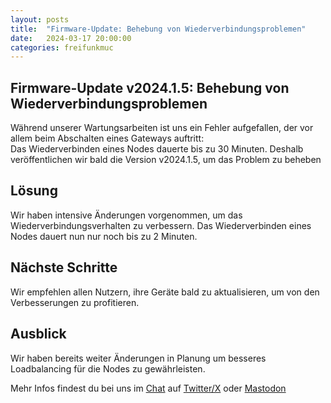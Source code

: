 ```yaml
---
layout: posts
title:  "Firmware-Update: Behebung von Wiederverbindungsproblemen"
date:   2024-03-17 20:00:00
categories: freifunkmuc
---
```


## Firmware-Update v2024.1.5: Behebung von Wiederverbindungsproblemen

Während unserer Wartungsarbeiten ist uns ein Fehler aufgefallen, der vor allem beim Abschalten eines Gateways auftritt:  
Das Wiederverbinden eines Nodes dauerte bis zu 30 Minuten.
Deshalb veröffentlichen wir bald die Version v2024.1.5, um das Problem zu beheben

## Lösung

Wir haben intensive Änderungen vorgenommen, um das Wiederverbindungsverhalten zu verbessern. 
Das Wiederverbinden eines Nodes dauert nun nur noch bis zu 2 Minuten.

## Nächste Schritte

Wir empfehlen allen Nutzern, ihre Geräte bald zu aktualisieren, um von den Verbesserungen zu profitieren.

## Ausblick

Wir haben bereits weiter Änderungen in Planung um besseres Loadbalancing für die Nodes zu gewährleisten.

Mehr Infos findest du bei uns im [Chat](https://chat.ffmuc.net) auf [Twitter/X](https://twitter.com/FreifunkMUC/) oder [Mastodon](https://social.ffmuc.net/@freifunkMUC)

